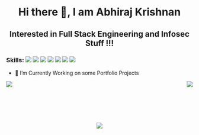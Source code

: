 # <p align="center">Hi there 👋, I am Abhiraj Krishnan</p>
## <p align="center">Interested in Full Stack Engineering and Infosec Stuff !!!</p>

### Skills: <img src="https://badges.aleen42.com/src/javascript.svg">  <img src="https://badges.aleen42.com/src/react.svg">   <img src="https://badges.aleen42.com/src/node.svg">  <img src="https://badges.aleen42.com/src/tailwindcss.svg">  <img src="https://badges.aleen42.com/src/typescript.svg">  <img src="https://badges.aleen42.com/src/webpack.svg">   <img src="https://img.shields.io/static/v1?label=redux-toolkit&message=1.6.1&color=blueviolet">


- 🔭 I’m Currently Working on some Portfolio Projects


<p><img src="https://github-readme-stats.vercel.app/api/top-langs/?username=abhirajkrishnan&layout=compact&bg_color=1d211e&text_color=0cf0e4&icon_color=14f00c&title_color=f2fcfc&border_color=c6ed1a&border_radius=10&card_width=300"><img align="right" src="https://github-readme-stats.vercel.app/api?username=abhirajkrishnan&show_icons=true&bg_color=292b21&text_color=0cf0e4&icon_color=14f00c&title_color=f2fcfc&border_color=c6ed1a&border_radius=10">
</p>
<br/><br/><br/><br/>


<p align="center" ><img src="https://github-readme-streak-stats.herokuapp.com/?user=abhirajkrishnan">
</p>
